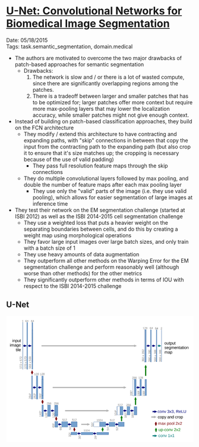 # [U-Net: Convolutional Networks for Biomedical Image Segmentation](https://arxiv.org/abs/1505.04597)

Date: 05/18/2015  
Tags: task.semantic_segmentation, domain.medical

- The authors are motivated to overcome the two major drawbacks of patch-based approaches for semantic segmentation
    - Drawbacks:
        1. The network is slow and / or there is a lot of wasted compute, since there are significantly overlapping regions among the patches.
        2. There is a tradeoff between larger and smaller patches that has to be optimized for; larger patches offer more context but require more max-pooling layers that may lower the localization accuracy, while smaller patches might not give enough context.
- Instead of building on patch-based classification approaches, they build on the FCN architecture
    - They modify / extend this architecture to have contracting and expanding paths, with "skip" connections in between that copy the input from the contracting path to the expanding path (but also crop it to ensure that it's size matches up; the cropping is necessary because of the use of valid padding)
        - They pass full resolution feature maps through the skip connections
    - They do multiple convolutional layers followed by max pooling, and double the number of feature maps after each max pooling layer
        - They use only the "valid" parts of the image (i.e. they use valid pooling), which allows for easier segmentation of large images at inference time
- They test their network on the EM segmentation challenge (started at ISBI 2012) as well as the ISBI 2014-2015 cell segmentation challenge
    - They use a weighted loss that puts a heavier weight on the separating boundaries between cells, and do this by creating a weight map using morphological operations
    - They favor large input images over large batch sizes, and only train with a batch size of 1
    - They use heavy amounts of data augmentation
    - They outperform all other methods on the Warping Error for the EM segmentation challenge and perform reasonably well (although worse than other methods) for the other metrics
    - They significantly outperform other methods in terms of IOU with respect to the ISBI 2014-2015 challenge

## U-Net

![](./images/unet.png)

